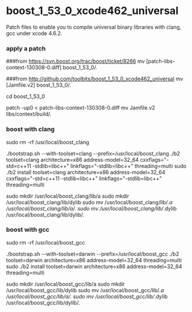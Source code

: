 boost_1_53_0_xcode462_universal
===============================

Patch files to enable you to compile universal binary libraries with clang, gcc under xcode 4.6.2.


### apply a patch
###from https://svn.boost.org/trac/boost/ticket/8266
mv [patch-libs-context-130308-0.diff] boost_1_53_0/.

###from http://github.com/toolbits/boost_1_53_0_xcode462_universal
mv [Jamfile.v2] boost_1_53_0/.

cd boost_1_53_0

patch -up0 < patch-libs-context-130308-0.diff
mv Jamfile.v2 libs/context/build/.



### boost with clang
sudo rm -rf /usr/local/boost_clang

./bootstrap.sh --with-toolset=clang --prefix=/usr/local/boost_clang
./b2 toolset=clang architecture=x86 address-model=32_64 cxxflags="-std=c++11 -stdlib=libc++" linkflags="-stdlib=libc++" threading=multi
sudo ./b2 install toolset=clang architecture=x86 address-model=32_64 cxxflags="-std=c++11 -stdlib=libc++" linkflags="-stdlib=libc++" threading=multi

sudo mkdir /usr/local/boost_clang/lib/a
sudo mkdir /usr/local/boost_clang/lib/dylib
sudo mv /usr/local/boost_clang/lib/*.a /usr/local/boost_clang/lib/a/.
sudo mv /usr/local/boost_clang/lib/*.dylib /usr/local/boost_clang/lib/dylib/.



### boost with gcc
sudo rm -rf /usr/local/boost_gcc

./bootstrap.sh --with-toolset=darwin --prefix=/usr/local/boost_gcc
./b2 toolset=darwin architecture=x86 address-model=32_64 threading=multi
sudo ./b2 install toolset=darwin architecture=x86 address-model=32_64 threading=multi

sudo mkdir /usr/local/boost_gcc/lib/a
sudo mkdir /usr/local/boost_gcc/lib/dylib
sudo mv /usr/local/boost_gcc/lib/*.a /usr/local/boost_gcc/lib/a/.
sudo mv /usr/local/boost_gcc/lib/*.dylib /usr/local/boost_gcc/lib/dylib/.
